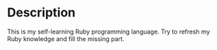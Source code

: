 # Description
This is my self-learning Ruby programming language. Try to refresh my Ruby knowledge and fill the missing part.

